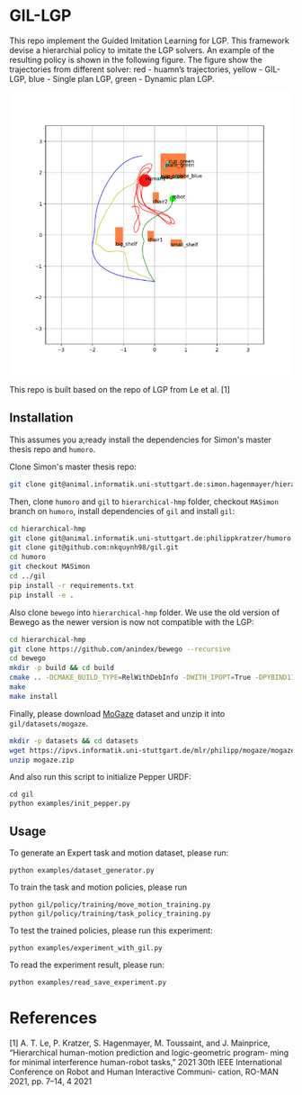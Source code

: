 # GIL-LGP

This repo implement the Guided Imitation Learning for LGP. This framework devise a hierarchial policy to imitate the LGP solvers. An example of the resulting policy is shown in the following figure. The figure show the trajectories from different solver: red - huamn’s trajectories, yellow - GIL-LGP, blue - Single plan LGP, green - Dynamic plan
LGP.

![GIL-LGP versus Single LGP versus Dynamic LGP](figure/example.png)


This repo is built based on the repo of LGP from Le et al. [1]
## Installation
This assumes you a;ready install the dependencies for Simon's master thesis repo and `humoro`. 

Clone Simon's master thesis repo:

```bash
git clone git@animal.informatik.uni-stuttgart.de:simon.hagenmayer/hierarchical-hmp.git
```

Then, clone `humoro` and `gil` to `hierarchical-hmp` folder, checkout `MASimon` branch on `humoro`, install dependencies of `gil` and install `gil`:

```bash
cd hierarchical-hmp
git clone git@animal.informatik.uni-stuttgart.de:philippkratzer/humoro.git
git clone git@github.com:nkquynh98/gil.git
cd humoro
git checkout MASimon
cd ../gil
pip install -r requirements.txt
pip install -e .
```

Also clone `bewego` into `hierarchical-hmp` folder. We use the old version of Bewego as the newer version is now not compatible with the LGP:
```bash
cd hierarchical-hmp
git clone https://github.com/anindex/bewego --recursive
cd bewego
mkdir -p build && cd build
cmake .. -DCMAKE_BUILD_TYPE=RelWithDebInfo -DWITH_IPOPT=True -DPYBIND11_PYTHON_VERSION=3.5
make
make install
```

Finally, please download [MoGaze](https://humans-to-robots-motion.github.io/mogaze/) dataset and unzip it into `gil/datasets/mogaze`.
```bash
mkdir -p datasets && cd datasets
wget https://ipvs.informatik.uni-stuttgart.de/mlr/philipp/mogaze/mogaze.zip
unzip mogaze.zip
```

And also run this script to initialize Pepper URDF:

```
cd gil
python examples/init_pepper.py
```

## Usage

To generate an Expert task and motion dataset, please run:

```
python examples/dataset_generator.py
```
To train the task and motion policies, please run

```
python gil/policy/training/move_motion_training.py
python gil/policy/training/task_policy_training.py
```

To test the trained policies, please run this experiment:

```
python examples/experiment_with_gil.py
```

To read the experiment result, please run:
```
python examples/read_save_experiment.py
```

# References

[1] A. T. Le, P. Kratzer, S. Hagenmayer, M. Toussaint, and J. Mainprice,
“Hierarchical human-motion prediction and logic-geometric program-
ming for minimal interference human-robot tasks,” 2021 30th IEEE
International Conference on Robot and Human Interactive Communi-
cation, RO-MAN 2021, pp. 7–14, 4 2021